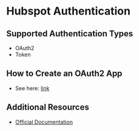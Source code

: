 # Hubspot Authentication

## Supported Authentication Types

- OAuth2
- Token

## How to Create an OAuth2 App

- See here: [link](https://developers.hubspot.com/docs/guides/apps/authentication/working-with-oauth)

## Additional Resources

- [Official Documentation](https://developers.hubspot.com/docs/api/overview)
